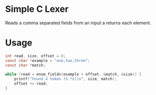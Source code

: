 # Simple C Lexer

Reads a comma separated fields from an input a returns each element.

# Usage

```c
int read, size, offset = 0;
const char *example = "one,two,three";
const char *match;
    
while (read = enum_fields(example + offset, &match, &size)) {
    printf("Found a token (%.*s)\n", size, match);
    offset += read;
}
```
